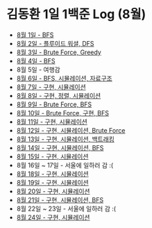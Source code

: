 # 김동환 1일 1백준 Log (8월)

- [8월  1일 - BFS](./0801/)
- [8월  2일 - 플루이드 워셜, DFS](./0802/)
- [8월  3일 - Brute Force, Greedy](./0803/)
- [8월  4일 - BFS](./0804/)
- 8월 5일 - 여행감
- [8월  6일 - BFS, 시뮬레이션, 자료구조](./0806/)
- [8월  7일 - 구현, 시뮬레이션](./0807/)
- [8월  8일 - 구현, 정렬, 시뮬레이션](./0808/)
- [8월  9일 - Brute Force, BFS](./0809/)
- [8월 10일 - Brute Force, 구현, BFS](./0810/)
- [8월 11일 - 구현, 시뮬레이션](./0811/)
- [8월 12일 - 구현, 시뮬레이션, Brute Force](./0812/)
- [8월 13일 - 구현, 시뮬레이션, 백트래킹](./0813/)
- [8월 14일 - 구현, 시뮬레이션, BFS](./0814/)
- [8월 15일 - 구현, 시뮬레이션](./0815/)
- 8월 16일 ~ 17일 - 서울에 일하러 감 :(
- [8월 18일 - 구현, 시뮬레이션](./0818/)
- [8월 19일 - 구현, 시뮬레이션](./0819/)
- [8월 20일 - 구현, 시뮬레이션](./0820/)
- [8월 21일 - 구현, 시뮬레이션, BFS](./0821/)
- 8월 22일 ~ 23일 - 서울에 일하러 감 :(
- [8월 24일 - 구현, 시뮬레이션](./0824/)